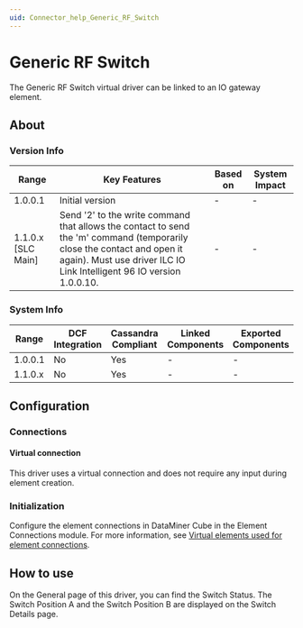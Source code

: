 ```yaml
---
uid: Connector_help_Generic_RF_Switch
---
```


# Generic RF Switch

The Generic RF Switch virtual driver can be linked to an IO gateway element.

## About

### Version Info

| **Range** | **Key Features** | **Based on** | **System Impact** |
|--|--|--|--|
| 1.0.0.1 | Initial version | \- | \- |
| 1.1.0.x \[SLC Main\] | Send '2' to the write command that allows the contact to send the 'm' command (temporarily close the contact and open it again). Must use driver ILC IO Link Intelligent 96 IO version 1.0.0.10. | \- | \- |

### System Info

| **Range** | **DCF Integration** | **Cassandra Compliant** | **Linked Components** | **Exported Components** |
|-----------|---------------------|-------------------------|-----------------------|-------------------------|
| 1.0.0.1   | No                  | Yes                     | \-                    | \-                      |
| 1.1.0.x   | No                  | Yes                     | \-                    | \-                      |

## Configuration

### Connections

#### Virtual connection

This driver uses a virtual connection and does not require any input during element creation.

### Initialization

Configure the element connections in DataMiner Cube in the Element Connections module. For more information, see [Virtual elements used for element connections](xref:Virtual_elements#virtual-elements-used-for-element-connections).

## How to use

On the General page of this driver, you can find the Switch Status. The Switch Position A and the Switch Position B are displayed on the Switch Details page.
